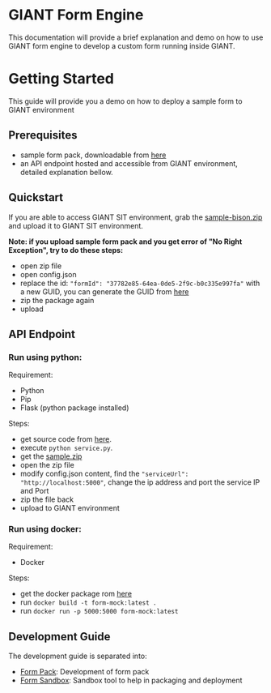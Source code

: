 
# GIANT Form Engine

This documentation will provide a brief explanation and demo on how to use GIANT form engine to develop a custom form running inside GIANT.

# Getting Started
This guide will provide you a demo on how to deploy a sample form to GIANT environment

## Prerequisites
- sample form pack, downloadable from [here](https://github.com/fx-giant/giant-documentations/blob/master/form/sample/sample.zip)
- an API endpoint hosted and accessible from GIANT environment, detailed explanation bellow.

## Quickstart
If you are able to access GIANT SIT environment, grab the [sample-bison.zip](https://github.com/fx-giant/giant-documentations/blob/master/form/sample/sample-bison.zip) and upload it to GIANT SIT environment.

**Note: if you upload sample form pack and you get error of "No Right Exception", try to do these steps:**
- open zip file
- open config.json
- replace the id: ```"formId": "37782e85-64ea-0de5-2f9c-b0c335e997fa"``` with a new GUID, you can generate the GUID from [here](https://www.guidgenerator.com/online-guid-generator.aspx)
- zip the package again
- upload

## API Endpoint

### **Run using python**:

Requirement:
- Python
- Pip
- Flask (python package installed)

Steps:
- get source code from [here](https://github.com/fx-giant/giant-documentations/blob/master/form/service-docker/service.py). 
- execute ```python service.py```.
- get the [sample.zip](https://github.com/fx-giant/giant-documentations/blob/master/form/sample/sample.zip)
- open the zip file
- modify config.json content, find the ```"serviceUrl": "http://localhost:5000"```, change the ip address and port the service IP and Port
- zip the file back
- upload to GIANT environment

### **Run using docker**:

Requirement:
- Docker

Steps:
- get the docker package rom [here](https://github.com/fx-giant/giant-documentations/blob/master/form/service-docker/)
- run ```docker build -t form-mock:latest .```
- run ```docker run -p 5000:5000 form-mock:latest```

## Development Guide

The development guide is separated into:

- [Form Pack](https://github.com/fx-giant/giant-documentations/blob/master/form/form-pack.md): Development of form pack
- [Form Sandbox](https://github.com/fx-giant/giant-documentations/blob/master/form/form-sandbox.md): Sandbox tool to help in packaging and deployment
